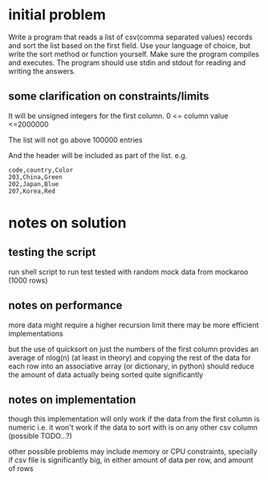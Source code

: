 # initial problem

Write a program that reads a list of csv(comma separated values) records and 
sort the list based on the first field. Use your language of choice, but write 
the sort method or function yourself.  Make sure the program compiles and 
executes. The program should use stdin and stdout for reading and writing the 
answers.

## some clarification on constraints/limits

It will be unsigned integers for the first column. 0 <= column value <=2000000

The list will not go  above 100000 entries

And the header will be included as part of the list.
e.g.

```
code,country,Color
203,China,Green
202,Japan,Blue
207,Korea,Red
```

# notes on solution

## testing the script

run shell script to run test
tested with random mock data from mockaroo (1000 rows)

## notes on performance

more data might require a higher recursion limit
there may be more efficient implementations

but the use of quicksort on just the numbers of the first
column provides an average of nlog(n) (at least in theory) and copying the
rest of the data for each row into an associative array (or dictionary, in python)
should reduce the amount of data actually being sorted quite significantly

## notes on implementation

though this implementation will only work if the data from the first column is numeric
i.e. it won't work if the data to sort with is on any other csv column (possible TODO...?)

other possible problems may include memory or CPU constraints, specially if csv file
is significantly big, in either amount of data per row, and amount of rows
